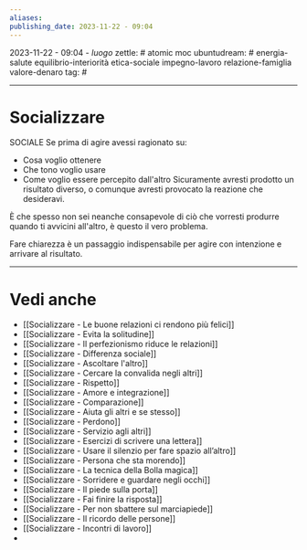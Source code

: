 ```yaml
---
aliases: 
publishing_date: 2023-11-22 - 09:04
---
```

2023-11-22 - 09:04 - *luogo*
zettle: # atomic moc
ubuntudream: # energia-salute equilibrio-interiorità etica-sociale impegno-lavoro relazione-famiglia valore-denaro 
tag: #

---
# Socializzare


SOCIALE
Se prima di agire avessi ragionato su:
- Cosa voglio ottenere
- Che tono voglio usare
- Come voglio essere percepito dall'altro
Sicuramente avresti prodotto un risultato diverso, o comunque avresti provocato la reazione che desideravi.

È che spesso non sei neanche consapevole di ciò che vorresti produrre quando ti avvicini all'altro, è questo il vero problema.

Fare chiarezza è un passaggio indispensabile per agire con intenzione e arrivare al risultato.



---
# Vedi anche
- [[Socializzare - Le buone relazioni ci rendono più felici]]
- [[Socializzare - Evita la solitudine]]
- [[Socializzare - Il perfezionismo riduce le relazioni]]
- [[Socializzare - Differenza sociale]]
- [[Socializzare - Ascoltare l'altro]]
- [[Socializzare - Cercare la convalida negli altri]]
- [[Socializzare - Rispetto]]
- [[Socializzare - Amore e integrazione]]
- [[Socializzare - Comparazione]]
- [[Socializzare - Aiuta gli altri e se stesso]]
- [[Socializzare - Perdono]]
- [[Socializzare - Servizio agli altri]]
- [[Socializzare - Esercizi di scrivere una lettera]]
- [[Socializzare - Usare il silenzio per fare spazio all’altro]]
- [[Socializzare - Persona che sta morendo]]
- [[Socializzare - La tecnica della Bolla magica]]
- [[Socializzare - Sorridere e guardare negli occhi]]
- [[Socializzare - Il piede sulla porta]]
- [[Socializzare - Fai finire la risposta]]
- [[Socializzare - Per non sbattere sul marciapiede]]
- [[Socializzare - Il ricordo delle persone]]
- [[Socializzare - Incontri di lavoro]]
- 
